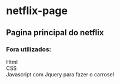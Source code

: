 # netflix-page
## Pagina principal do netflix

### Fora utilizados: 
Html<br>
CSS<br>
Javascript com Jquery para fazer o carrosel

